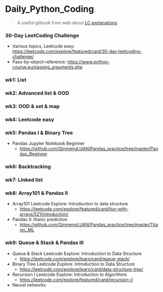 # Daily_Python_Coding
> A useful gitbook from web about [LC explanations](https://cheonhyangzhang.gitbooks.io/leetcode-solutions/content/1_leetcode_java_two_sum__medium.html)
### 30-Day LeetCoding Challenge
* Various topics, Leetcode easy: https://leetcode.com/explore/featured/card/30-day-leetcoding-challenge/
* Pass-by-object-reference: https://www.python-course.eu/passing_arguments.php
### wk1: List
### wk2: Advanced list & OOD
### wk3: OOD & set & map
### wk4: Leetcode easy
### wk5: Pandas I & Binary Tree
* Pandas Jupyter Notebook Beginner
  * https://github.com/QinmengLUAN/Pandas_practice/tree/master/Pandas_Beginner
### wk6: Backtracking
### wk7: Linked list
### wk8: Array101 & Pandas II
* Array101 Leetcode Explore: Introduction to data structure
  * https://leetcode.com/explore/featured/card/fun-with-arrays/521/introduction/
* Pandas II: titanic prediction 
  * https://github.com/QinmengLUAN/Pandas_practice/tree/master/Titanic_ML
### wk9: Queue & Stack & Pandas III
* Queue & Stack Leetcode Explore: Introduction to Data Structure
  * https://leetcode.com/explore/learn/card/queue-stack/
* Binary Tree Leetcode Explore: Introduction to Data Structure
  * https://leetcode.com/explore/learn/card/data-structure-tree/
* Recursion I Leetcode Explore: Introduction to Algorithms
  * https://leetcode.com/explore/featured/card/recursion-i/
* Neural networks
